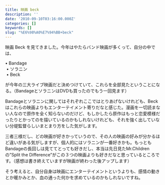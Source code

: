 ```yaml
---
title: 映画 beck
description: ''
date: '2010-09-10T03:16:00.000Z'
categories: []
keywords: []
slug: "%E6%98%A0%E7%94%BB+beck"
---
```

映画 Beck を見てきました。今年はやたらバンド映画が多くって、自分の中では、

• Bandage   
 • ソラニン   
 • Beck

が今年の三大ライブ映画だと決めつけていて、これらを全部見たということになる。（BandageとソラニンはDVDも買ったのでもう一回見ます）

Bandageとソラニンに関してはそれぞれここではとりあげないけれども、Beckはこれらの映画よりもエンターテイメント寄りだなと感じた。漫画を一切読まない人なので原作を全く知らないのだけど、もしかしたら原作はもっと恋愛模様だったりとかってのを描いているのかもしれないけれども、それを強く出していない分堤監督らしいまとまり方をした気がします。

三者三様だし、どの映画が好きかっていうので、その人の映画の好みが分かるほど違いがある気がしますが、個人的にはソラニンが一番好きかも。もっともBandageの長回しは見ててとっても好きだし、本当は先日見たMr.Childrenの”Split the Difference”がこの３つの映画よりも好きだなと思っているところです。（感想は書き終えていますが映画が終わった後アップします）

そう考えると、自分自身は映画にエンターテイメントというよりも、感情の動きとか暖かみとか、血の通った何かを求めているのかもしれないですね。
